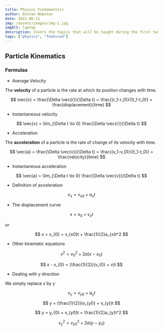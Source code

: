 ```yaml
---
title: Physics Fundamentals
author: Doston Nabotov
date: 2022-06-11
img: /assets/images/img-1.jpg
imgAlt: laptop
description: Covers the topics that will be taught during the first two semesters of the university. Topics that students are mostly likely to face, such as Kinematics     equations (acceleration, velocity, position), Dynamics (force) and more 
tags: ["physics", "featured"]
---
```


## Particle Kinematics

### Formulas

- Average Velocity

The **velocity** of a particle is the rate at which its position changes with time.

$$ \vec{v} = \frac{\Delta \vec{r}}{\Delta t} = \frac{(r_1-r_0)}{(t_1-t_0)} = \frac{displacement}{time} $$

- Instantaneous velocity

$$ \vec{v} = \lim_{\Delta t \to 0} \frac{\Delta \vec{r}}{\Delta t} $$

- Acceleration 

The **acceleration** of a particle is the rate of change of its velocity with time.

$$ \vec{a} = \frac{\Delta \vec{v}}{\Delta t} = \frac{(v_1-v_0)}{(t_1-t_0)} = \frac{velocity}{time} $$

- Instantaneous acceleration

$$ \vec{a} = \lim_{\Delta t \to 0} \frac{\Delta \vec{v}}{\Delta t} $$

- Definition of acceleration

$$ v_{x} = v_{x0} + a_{x}t $$

- The displacement curve

$$ x = x_{0} + v_{x}t $$

or 

$$ x = x_{0} + v_{x0}t + \frac{1}{2}a_{x}t^2 $$

- Other kinematic equations

$$ v^2 = v_{0}^{2} + 2a(x - x_{0}) $$

$$ x - x_{0} = (\frac{1}{2})(v_{0} + v)t $$

- Dealing with $y$ direction

We simply replace $x$ by $y$ 

$$ v_{y} = v_{y0} + a_{y}t $$ 

$$ y = (\frac{1}{2})(v_{y0} + v_{y})t $$

$$ y = y_{0} + v_{y0}t + \frac{1}{2}a_{y}t^2 $$

$$ v_{y}^{2} = v_{y0}^{2} + 2a(y - y_{0}) $$

